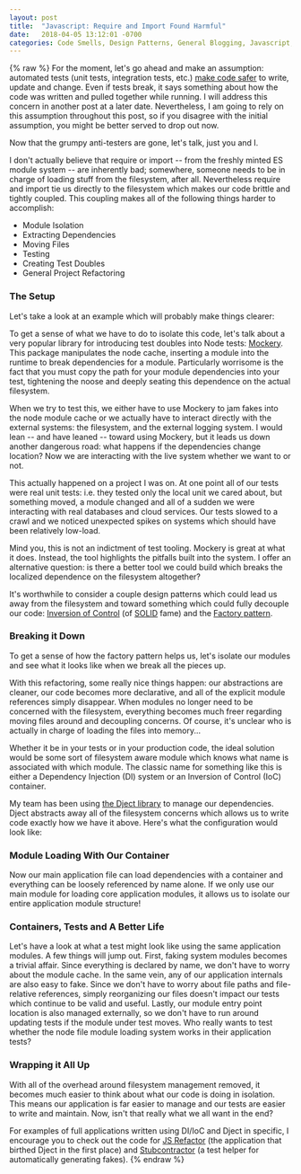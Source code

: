 ```yaml
---
layout: post
title:  "Javascript: Require and Import Found Harmful"
date:   2018-04-05 13:12:01 -0700
categories: Code Smells, Design Patterns, General Blogging, Javascript, Testing
---
```

{% raw %}
For the moment, let's go ahead and make an assumption: automated tests (unit tests, integration tests, etc.) <a href="http://www.chrisstead.net/archives/1/hello-world/">make code safer</a> to write, update and change. Even if tests break, it says something about how the code was written and pulled together while running. I will address this concern in another post at a later date. Nevertheless, I am going to rely on this assumption throughout this post, so if you disagree with the initial assumption, you might be better served to drop out now.

Now that the grumpy anti-testers are gone, let's talk, just you and I.

I don't actually believe that require or import -- from the freshly minted ES module system -- are inherently bad; somewhere, someone needs to be in charge of loading stuff from the filesystem, after all. Nevertheless require and import tie us directly to the filesystem which makes our code brittle and tightly coupled. This coupling makes all of the following things harder to accomplish:
<ul>
 	<li>Module Isolation</li>
 	<li>Extracting Dependencies</li>
 	<li>Moving Files</li>
 	<li>Testing</li>
 	<li>Creating Test Doubles</li>
 	<li>General Project Refactoring</li>
</ul>
<h3>The Setup</h3>
Let's take a look at an example which will probably make things clearer:

<script src="https://gist.github.com/cmstead/4873522004fceae5d1d0f1be3a974d36.js"></script>

To get a sense of what we have to do to isolate this code, let's talk about a very popular library for introducing test doubles into Node tests: <a href="https://www.npmjs.com/package/mockery" target="_blank">Mockery</a>. This package manipulates the node cache, inserting a module into the runtime to break dependencies for a module. Particularly worrisome is the fact that you must copy the path for your module dependencies into your test, tightening the noose and deeply seating this dependence on the actual filesystem.

When we try to test this, we either have to use Mockery to jam fakes into the node module cache or we actually have to interact directly with the external systems: the filesystem, and the external logging system. I would lean -- and have leaned -- toward using Mockery, but it leads us down another dangerous road: what happens if the dependencies change location? Now we are interacting with the live system whether we want to or not.

This actually happened on a project I was on. At one point all of our tests were real unit tests: i.e. they tested only the local unit we cared about, but something moved, a module changed and all of a sudden we were interacting with real databases and cloud services. Our tests slowed to a crawl and we noticed unexpected spikes on systems which should have been relatively low-load.

Mind you, this is not an indictment of test tooling. Mockery is great at what it does. Instead, the tool highlights the pitfalls built into the system. I offer an alternative question: is there a better tool we could build which breaks the localized dependence on the filesystem altogether?

It's worthwhile to consider a couple design patterns which could lead us away from the filesystem and toward something which could fully decouple our code: <a href="https://stackoverflow.com/questions/3058/what-is-inversion-of-control" target="_blank">Inversion of Control</a> (of <a href="https://en.wikipedia.org/wiki/SOLID_(object-oriented_design)" target="_blank" rel="noopener">SOLID</a> fame) and the <a href="https://stackoverflow.com/questions/69849/factory-pattern-when-to-use-factory-methods" target="_blank" rel="noopener">Factory pattern</a>.

<h3>Breaking it Down</h3>

To get a sense of how the factory pattern helps us, let's isolate our modules and see what it looks like when we break all the pieces up.

<script src="https://gist.github.com/cmstead/4db01275adfefa8ee082d5305c10c972.js"></script>

With this refactoring, some really nice things happen: our abstractions are cleaner, our code becomes more declarative, and all of the explicit module references simply disappear. When modules no longer need to be concerned with the filesystem, everything becomes much freer regarding moving files around and decoupling concerns. Of course, it's unclear who is actually in charge of loading the files into memory...

Whether it be in your tests or in your production code, the ideal solution would be some sort of filesystem aware module which knows what name is associated with which module. The classic name for something like this is either a Dependency Injection (DI) system or an Inversion of Control (IoC) container.

My team has been using <a href="https://www.npmjs.com/package/dject" target="_blank" rel="noopener">the Dject library</a> to manage our dependencies. Dject abstracts away all of the filesystem concerns which allows us to write code exactly how we have it above. Here's what the configuration would look like:

<script src="https://gist.github.com/cmstead/be27f8f61e5e2773e7a17fad97cdb656.js"></script>

<h3>Module Loading With Our Container</h3>

Now our main application file can load dependencies with a container and everything can be loosely referenced by name alone. If we only use our main module for loading core application modules, it allows us to isolate our entire application module structure!

<script src="https://gist.github.com/cmstead/a98472fdebd6e4fa5e691e1ebf7d7e9b.js"></script>
<h3>Containers, Tests and A Better Life</h3>
Let's have a look at what a test might look like using the same application modules. A few things will jump out. First, faking system modules becomes a trivial affair. Since everything is declared by name, we don't have to worry about the module cache. In the same vein, any of our application internals are also easy to fake. Since we don't have to worry about file paths and file-relative references, simply reorganizing our files doesn't impact our tests which continue to be valid and useful. Lastly, our module entry point location is also managed externally, so we don't have to run around updating tests if the module under test moves. Who really wants to test whether the node file module loading system works in their application tests?

<script src="https://gist.github.com/cmstead/205b5b731426fc664687c92835c614ec.js"></script>
<h3>Wrapping it All Up</h3>
With all of the overhead around filesystem management removed, it becomes much easier to think about what our code is doing in isolation. This means our application is far easier to manage and our tests are easier to write and maintain. Now, isn't that really what we all want in the end?

For examples of full applications written using DI/IoC and Dject in specific, I encourage you to check out the code for <a href="https://github.com/cmstead/js-refactor" target="_blank" rel="noopener">JS Refactor</a> (the application that birthed Dject in the first place) and <a href="https://github.com/cmstead/stubcontractor" target="_blank" rel="noopener">Stubcontractor</a> (a test helper for automatically generating fakes).
{% endraw %}
    